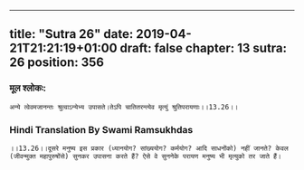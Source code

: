 
---
title: "Sutra 26"
date: 2019-04-21T21:21:19+01:00
draft: false
chapter: 13
sutra: 26
position: 356
---
### मूल श्लोकः:
```
अन्ये त्वेवमजानन्तः श्रुत्वाऽन्येभ्य उपासते।तेऽपि चातितरन्त्येव मृत्युं श्रुतिपरायणाः।।13.26।।

```

### Hindi Translation By Swami Ramsukhdas
```
।।13.26।।दूसरे मनुष्य इस प्रकार (ध्यानयोग? सांख्ययोग? कर्मयोग? आदि साधनोंको) नहीं जानते? केवल (जीवन्मुक्त महापुरुषोंसे) सुनकर उपासना करते हैं? ऐसे वे सुननेके परायण मनुष्य भी मृत्युको तर जाते हैं।

```


